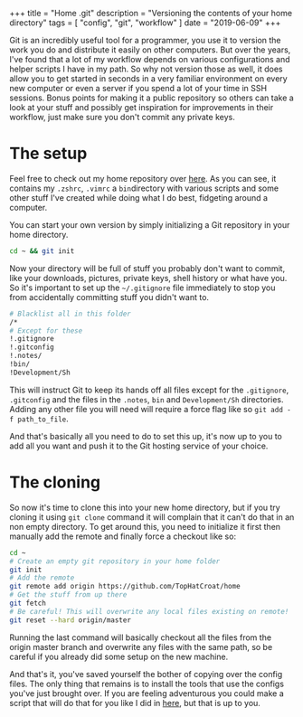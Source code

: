 +++
title = "Home .git"
description = "Versioning the contents of your home directory"
tags = [
	"config",
	"git",
	"workflow"
]
date = "2019-06-09"
+++

Git is an incredibly useful tool for a programmer, you use it to version the work you do and distribute it easily on other computers.
But over the years, I've found that a lot of my workflow depends on various configurations and helper scripts I have in my path.
So why not version those as well, it does allow you to get started in seconds in a very familiar environment on every new computer or even a server if you spend a lot of your time in SSH sessions.
Bonus points for making it a public repository so others can take a look at your stuff and possibly get inspiration for improvements in their workflow, just make sure you don't commit any private keys.

# The setup

Feel free to check out my home repository over [here](https://github.com/tophatcroat/home). As you can see, it contains my `.zshrc`, `.vimrc` a `bin`directory with various scripts and some other stuff I've created while doing what I do best, fidgeting around a computer.

You can start your own version by simply initializing a Git repository in your home directory.
```sh
cd ~ && git init
```
Now your directory will be full of stuff you probably don't want to commit, like your downloads, pictures, private keys, shell history or what have you. So it's important to set up the `~/.gitignore` file immediately to stop you from accidentally committing stuff you didn't want to.
```sh
# Blacklist all in this folder
/*
# Except for these
!.gitignore
!.gitconfig
!.notes/
!bin/
!Development/Sh
```
This will instruct Git to keep its hands off all files except for the `.gitignore`, `.gitconfig` and the files in the `.notes`, `bin` and `Development/Sh` directories.
Adding any other file you will need will require a force flag like so `git add -f path_to_file`.

And that's basically all you need to do to set this up, it's now up to you to add all you want and push it to the Git hosting service of your choice.

# The cloning

So now it's time to clone this into your new home directory, but if you try cloning it using `git clone` command it will complain that it can't do that in an non empty directory.
To get around this, you need to initialize it first then manually add the remote and finally force a checkout like so:
```sh
cd ~
# Create an empty git repository in your home folder
git init
# Add the remote
git remote add origin https://github.com/TopHatCroat/home
# Get the stuff from up there
git fetch
# Be careful! This will overwrite any local files existing on remote!
git reset --hard origin/master
```
Running the last command will basically checkout all the files from the origin master branch and overwrite any files with the same path, so be careful if you already did some setup on the new machine.

And that's it, you've saved yourself the bother of copying over the config files.
The only thing that remains is to install the tools that use the configs you've just brought over.
If you are feeling adventurous you could make a script that will do that for you like I did in [here](https://github.com/TopHatCroat/home/blob/master/Development/Sh/setup.sh), but that is up to you.

